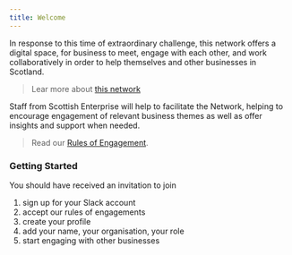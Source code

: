 ```yaml
---
title: Welcome
---
```



In response to this time of extraordinary challenge, this network offers a digital space, for business to meet, engage with each other, and work collaboratively in order to help themselves and other businesses in Scotland.

> Lear more about [this network](learn-more.md)

Staff from Scottish Enterprise will help to facilitate the Network, helping to encourage engagement of relevant business themes as well as offer insights and support when needed.

> Read our [Rules of Engagement](rules-of-engagement.md).

### Getting Started

You should have received an invitation to join

1. sign up for your Slack account
2. accept our rules of engagements
3. create your profile
4. add your name, your organisation, your role
5. start engaging with other businesses

